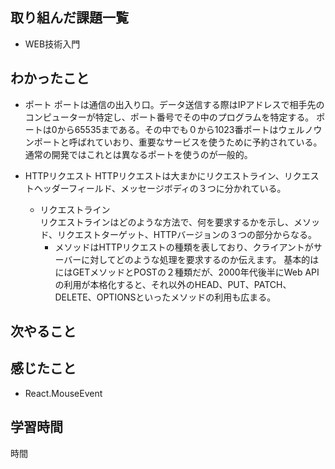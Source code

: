 ## 取り組んだ課題一覧
 - WEB技術入門
   
   
## わかったこと
- ポート
  ポートは通信の出入り口。データ送信する際はIPアドレスで相手先のコンピューターが特定し、ポート番号でその中のプログラムを特定する。
  ポートは0から65535まである。その中でも０から1023番ポートはウェルノウンポートと呼ばれていおり、重要なサービスを使うために予約されている。
  通常の開発ではこれとは異なるポートを使うのが一般的。

- HTTPリクエスト
  HTTPリクエストは大まかにリクエストライン、リクエストヘッダーフィールド、メッセージボディの３つに分かれている。  
  - リクエストライン  
    リクエストラインはどのような方法で、何を要求するかを示し、メソッド、リクエストターゲット、HTTPバージョンの３つの部分からなる。
    - メソッドはHTTPリクエストの種類を表しており、クライアントがサーバーに対してどのような処理を要求するのか伝えます。
      基本的はにはGETメソッドとPOSTの２種類だが、2000年代後半にWeb APIの利用が本格化すると、それ以外のHEAD、PUT、PATCH、DELETE、OPTIONSといったメソッドの利用も広まる。
      
      
    
  
## 次やること


## 感じたこと
- React.MouseEvent  

## 学習時間
時間
